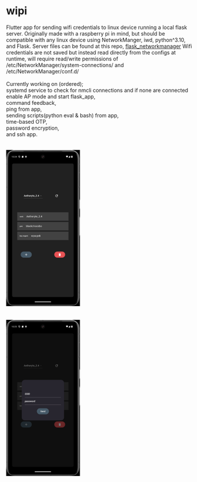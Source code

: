 # wipi

Flutter app for sending wifi credentials to linux device running a local flask server. Originally made with a raspberry pi in mind, but should be compatible with any linux device using NetworkManger, iwd, python^3.10, and Flask. Server files can be found at this repo, <a href="https://www.github.com/dazemc/flask_networkmanager">flask_networkmanager</a> Wifi credentials are not saved but instead read directly from the configs at runtime, will require read/write permissions of /etc/NetworkManager/system-connections/ and /etc/NetworkManager/conf.d/
<br>
<br>
Currently working on (ordered);<br> systemd service to check for nmcli connections and if none are connected enable AP mode and start flask_app,<br> command feedback,<br> ping from app,<br> sending scripts(python eval & bash) from app,<br> time-based OTP,<br> password encryption,<br> and ssh app.
<br>
<br>
<br>
<img src="./repo_assets/images/wipiscreenshot.png" width="200"/>
<br>
<br>
<br>
<img src="./repo_assets/images/wipiaddscreenshot.png" width="200"/>

